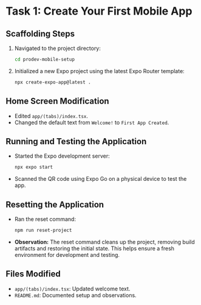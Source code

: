# Task 1: Create Your First Mobile App

## Scaffolding Steps

1. Navigated to the project directory:

   ```bash
   cd prodev-mobile-setup
   ```

2. Initialized a new Expo project using the latest Expo Router template:

   ```bash
   npx create-expo-app@latest .
   ```

## Home Screen Modification

- Edited `app/(tabs)/index.tsx`.
- Changed the default text from `Welcome!` to `First App Created`.

## Running and Testing the Application

- Started the Expo development server:

  ```bash
  npx expo start
  ```

- Scanned the QR code using Expo Go on a physical device to test the app.

## Resetting the Application

- Ran the reset command:

  ```bash
  npm run reset-project
  ```

- **Observation:** The reset command cleans up the project, removing build artifacts and restoring the initial state. This helps ensure a fresh environment for development and testing.

## Files Modified

- `app/(tabs)/index.tsx`: Updated welcome text.
- `README.md`: Documented setup and observations.
